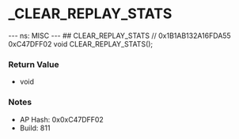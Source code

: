 # _CLEAR_REPLAY_STATS

--- ns: MISC --- ## CLEAR_REPLAY_STATS  // 0x1B1AB132A16FDA55 0xC47DFF02 void CLEAR_REPLAY_STATS();

### Return Value
* void

### Notes
* AP Hash: 0x0xC47DFF02
* Build: 811

